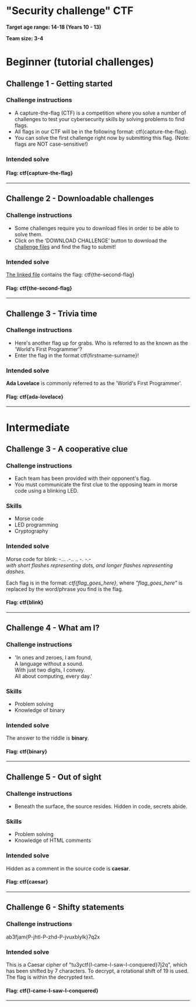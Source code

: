 # "Security challenge" CTF

**Target age range: 14-18 (Years 10 - 13)**

**Team size: 3-4**

# Beginner (tutorial challenges)

## Challenge 1 - Getting started
### Challenge instructions
- A capture-the-flag (CTF) is a competition where you solve a number of challenges to test your cybersecurity skills by solving problems to find flags.
- All flags in our CTF will be in the following format: ctf{capture-the-flag}.
- You can solve the first challenge right now by submitting this flag. (Note: flags are NOT case-sensitive!)
  
### Intended solve

#### Flag: ctf{capture-the-flag}

---

## Challenge 2 - Downloadable challenges
### Challenge instructions
- Some challenges require you to download files in order to be able to solve them.
- Click on the ‘DOWNLOAD CHALLENGE’ button to download the [challenge files](/src/flag-2.txt) and find the flag to submit!
  
### Intended solve
[The linked file](/src/flag-2.txt) contains the flag: ctf{the-second-flag}

#### Flag: ctf{the-second-flag}  

--- 

## Challenge 3 - Trivia time
### Challenge instructions
- Here's another flag up for grabs. Who is referred to as the known as the 'World's First Programmer'?
- Enter the flag in the format ctf{firstname-surname}!
  
### Intended solve
**Ada Lovelace** is commonly referred to as the 'World's First Programmer'.

#### Flag: ctf{ada-lovelace}  

--- 

# Intermediate

## Challenge 3 - A cooperative clue
### Challenge instructions
- Each team has been provided with their opponent's flag.
- You must communicate the first clue to the opposing team in morse code using a blinking LED.
  
### Skills
- Morse code
- LED programming
- Cryptography
  
### Intended solve
Morse code for blink:
-... .-.. .. -. -.-  
_with short flashes representing dots, and longer flashes representing dashes._

Each flag is in the format: _ctf{flag_goes_here}_, where _"flag_goes_here"_ is replaced by the word/phrase you find is the flag.

#### Flag: ctf{blink}

---

## Challenge 4 - What am I?
### Challenge instructions
- 'In ones and zeroes,  I am found,  
  A language without a sound.  
  With just two digits, I convey.   
  All about computing, every day.'

### Skills
- Problem solving
- Knowledge of binary

### Intended solve
The answer to the riddle is **binary**.

#### Flag: ctf{binary}

---

## Challenge 5 - Out of sight
### Challenge instructions
- Beneath the surface, the source resides. Hidden in code, secrets abide.

### Skills
- Problem solving
- Knowledge of HTML comments

### Intended solve
Hidden as a comment in the source code is **caesar**.

#### Flag: ctf{caesar}

---

## Challenge 6 - Shifty statements
### Challenge instructions
ab3fjam{P-jhtl-P-zhd-P-jvuxblylk}7q2x

### Intended solve
This is a Caesar cipher of "tu3yctf{I-came-I-saw-I-conquered}7j2q", which has been shifted by 7 characters. To decrypt, a rotational shift of 19 is used. The flag is within the decrypted text.

#### Flag: ctf{I-came-I-saw-I-conquered}

---



